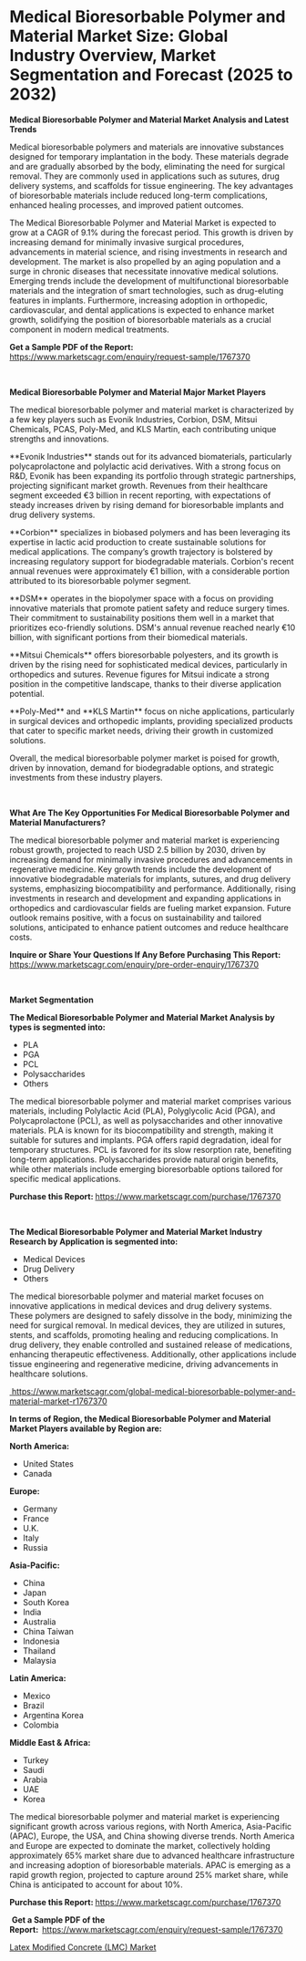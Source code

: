 <p><h1>Medical Bioresorbable Polymer and Material Market Size: Global Industry Overview, Market Segmentation and Forecast (2025 to 2032)</h1></p><p><strong>Medical Bioresorbable Polymer and Material Market Analysis and Latest Trends</strong></p>
<p><p>Medical bioresorbable polymers and materials are innovative substances designed for temporary implantation in the body. These materials degrade and are gradually absorbed by the body, eliminating the need for surgical removal. They are commonly used in applications such as sutures, drug delivery systems, and scaffolds for tissue engineering. The key advantages of bioresorbable materials include reduced long-term complications, enhanced healing processes, and improved patient outcomes.</p><p>The Medical Bioresorbable Polymer and Material Market is expected to grow at a CAGR of 9.1% during the forecast period. This growth is driven by increasing demand for minimally invasive surgical procedures, advancements in material science, and rising investments in research and development. The market is also propelled by an aging population and a surge in chronic diseases that necessitate innovative medical solutions. Emerging trends include the development of multifunctional bioresorbable materials and the integration of smart technologies, such as drug-eluting features in implants. Furthermore, increasing adoption in orthopedic, cardiovascular, and dental applications is expected to enhance market growth, solidifying the position of bioresorbable materials as a crucial component in modern medical treatments.</p></p>
<p><strong>Get a Sample PDF of the Report:&nbsp;</strong> <a href="https://www.marketscagr.com/enquiry/request-sample/1767370?utm_campaign=3271&utm_medium=2&utm_source=Github&utm_content=ia&utm_term=03042025&utm_id=medical-bioresorbable-polymer-and-material">https://www.marketscagr.com/enquiry/request-sample/1767370</a></p>
<p>&nbsp;</p>
<p><strong>Medical Bioresorbable Polymer and Material Major Market Players</strong></p>
<p><p>The medical bioresorbable polymer and material market is characterized by a few key players such as Evonik Industries, Corbion, DSM, Mitsui Chemicals, PCAS, Poly-Med, and KLS Martin, each contributing unique strengths and innovations.</p><p>**Evonik Industries** stands out for its advanced biomaterials, particularly polycaprolactone and polylactic acid derivatives. With a strong focus on R&D, Evonik has been expanding its portfolio through strategic partnerships, projecting significant market growth. Revenues from their healthcare segment exceeded €3 billion in recent reporting, with expectations of steady increases driven by rising demand for bioresorbable implants and drug delivery systems.</p><p>**Corbion** specializes in biobased polymers and has been leveraging its expertise in lactic acid production to create sustainable solutions for medical applications. The company’s growth trajectory is bolstered by increasing regulatory support for biodegradable materials. Corbion's recent annual revenues were approximately €1 billion, with a considerable portion attributed to its bioresorbable polymer segment.</p><p>**DSM** operates in the biopolymer space with a focus on providing innovative materials that promote patient safety and reduce surgery times. Their commitment to sustainability positions them well in a market that prioritizes eco-friendly solutions. DSM's annual revenue reached nearly €10 billion, with significant portions from their biomedical materials.</p><p>**Mitsui Chemicals** offers bioresorbable polyesters, and its growth is driven by the rising need for sophisticated medical devices, particularly in orthopedics and sutures. Revenue figures for Mitsui indicate a strong position in the competitive landscape, thanks to their diverse application potential.</p><p>**Poly-Med** and **KLS Martin** focus on niche applications, particularly in surgical devices and orthopedic implants, providing specialized products that cater to specific market needs, driving their growth in customized solutions. </p><p>Overall, the medical bioresorbable polymer market is poised for growth, driven by innovation, demand for biodegradable options, and strategic investments from these industry players.</p></p>
<p>&nbsp;</p>
<p><strong>What Are The Key Opportunities For Medical Bioresorbable Polymer and Material Manufacturers?</strong></p>
<p><p>The medical bioresorbable polymer and material market is experiencing robust growth, projected to reach USD 2.5 billion by 2030, driven by increasing demand for minimally invasive procedures and advancements in regenerative medicine. Key growth trends include the development of innovative biodegradable materials for implants, sutures, and drug delivery systems, emphasizing biocompatibility and performance. Additionally, rising investments in research and development and expanding applications in orthopedics and cardiovascular fields are fueling market expansion. Future outlook remains positive, with a focus on sustainability and tailored solutions, anticipated to enhance patient outcomes and reduce healthcare costs.</p></p>
<p><strong>Inquire or Share Your Questions If Any Before Purchasing This Report:</strong> <a href="https://www.marketscagr.com/enquiry/pre-order-enquiry/1767370?utm_campaign=3271&utm_medium=2&utm_source=Github&utm_content=ia&utm_term=03042025&utm_id=medical-bioresorbable-polymer-and-material">https://www.marketscagr.com/enquiry/pre-order-enquiry/1767370</a></p>
<p>&nbsp;</p>
<p><strong>Market Segmentation</strong></p>
<p><strong>The Medical Bioresorbable Polymer and Material Market Analysis by types is segmented into:</strong></p>
<p><ul><li>PLA</li><li>PGA</li><li>PCL</li><li>Polysaccharides</li><li>Others</li></ul></p>
<p><p>The medical bioresorbable polymer and material market comprises various materials, including Polylactic Acid (PLA), Polyglycolic Acid (PGA), and Polycaprolactone (PCL), as well as polysaccharides and other innovative materials. PLA is known for its biocompatibility and strength, making it suitable for sutures and implants. PGA offers rapid degradation, ideal for temporary structures. PCL is favored for its slow resorption rate, benefiting long-term applications. Polysaccharides provide natural origin benefits, while other materials include emerging bioresorbable options tailored for specific medical applications.</p></p>
<p><strong>Purchase this Report:&nbsp;</strong><a href="https://www.marketscagr.com/purchase/1767370?utm_campaign=3271&utm_medium=2&utm_source=Github&utm_content=ia&utm_term=03042025&utm_id=medical-bioresorbable-polymer-and-material">https://www.marketscagr.com/purchase/1767370</a></p>
<p>&nbsp;</p>
<p><strong>The Medical Bioresorbable Polymer and Material Market Industry Research by Application is segmented into:</strong></p>
<p><ul><li>Medical Devices</li><li>Drug Delivery</li><li>Others</li></ul></p>
<p><p>The medical bioresorbable polymer and material market focuses on innovative applications in medical devices and drug delivery systems. These polymers are designed to safely dissolve in the body, minimizing the need for surgical removal. In medical devices, they are utilized in sutures, stents, and scaffolds, promoting healing and reducing complications. In drug delivery, they enable controlled and sustained release of medications, enhancing therapeutic effectiveness. Additionally, other applications include tissue engineering and regenerative medicine, driving advancements in healthcare solutions.</p></p>
<p><a href="https://www.marketscagr.com/global-medical-bioresorbable-polymer-and-material-market-r1767370?utm_campaign=3271&utm_medium=2&utm_source=Github&utm_content=ia&utm_term=03042025&utm_id=medical-bioresorbable-polymer-and-material">&nbsp;https://www.marketscagr.com/global-medical-bioresorbable-polymer-and-material-market-r1767370</a></p>
<p><strong>In terms of Region, the Medical Bioresorbable Polymer and Material Market Players available by Region are:</strong></p>
<p>
    <p> <strong> North America: </strong>
        <ul>
            <li>United States</li>
            <li>Canada</li>
        </ul>
        </p> 
    <p> <strong> Europe: </strong>
        <ul>
            <li>Germany</li>
            <li>France</li>
            <li>U.K.</li>
            <li>Italy</li>
            <li>Russia</li>
        </ul>
        </p> 
    <p> <strong> Asia-Pacific: </strong>
        <ul>
            <li>China</li>
            <li>Japan</li>
            <li>South Korea</li>
            <li>India</li>
            <li>Australia</li>
            <li>China Taiwan</li>
            <li>Indonesia</li>
            <li>Thailand</li>
            <li>Malaysia</li>
        </ul>
        </p> 
    <p> <strong> Latin America: </strong>
        <ul>
            <li>Mexico</li>
            <li>Brazil</li>
            <li>Argentina Korea</li>
            <li>Colombia</li>
        </ul>
        </p> 
    <p> <strong> Middle East & Africa: </strong>
        <ul>
            <li>Turkey</li>
            <li>Saudi</li>
            <li>Arabia</li>
            <li>UAE</li>
            <li>Korea</li>
        </ul>
    </p>
    </p>
<p><p>The medical bioresorbable polymer and material market is experiencing significant growth across various regions, with North America, Asia-Pacific (APAC), Europe, the USA, and China showing diverse trends. North America and Europe are expected to dominate the market, collectively holding approximately 65% market share due to advanced healthcare infrastructure and increasing adoption of bioresorbable materials. APAC is emerging as a rapid growth region, projected to capture around 25% market share, while China is anticipated to account for about 10%.</p></p>
<p><strong>Purchase this Report: </strong><a href="https://www.marketscagr.com/purchase/1767370?utm_campaign=3271&utm_medium=2&utm_source=Github&utm_content=ia&utm_term=03042025&utm_id=medical-bioresorbable-polymer-and-material">https://www.marketscagr.com/purchase/1767370</a></p>
<p>&nbsp;<strong>Get a Sample PDF of the Report:&nbsp;&nbsp;</strong><a href="https://www.marketscagr.com/enquiry/request-sample/1767370?utm_campaign=3271&utm_medium=2&utm_source=Github&utm_content=ia&utm_term=03042025&utm_id=medical-bioresorbable-polymer-and-material">https://www.marketscagr.com/enquiry/request-sample/1767370</a></p>
<p><strong></strong></p>
<p><p><a href="https://github.com/usraceby/Market-Research-Report-List-1/blob/main/latex-modified-concrete-lmc-market.md?utm_campaign=3271&utm_medium=2&utm_source=Github&utm_content=ia&utm_term=03042025&utm_id=medical-bioresorbable-polymer-and-material">Latex Modified Concrete (LMC) Market</a></p></p>